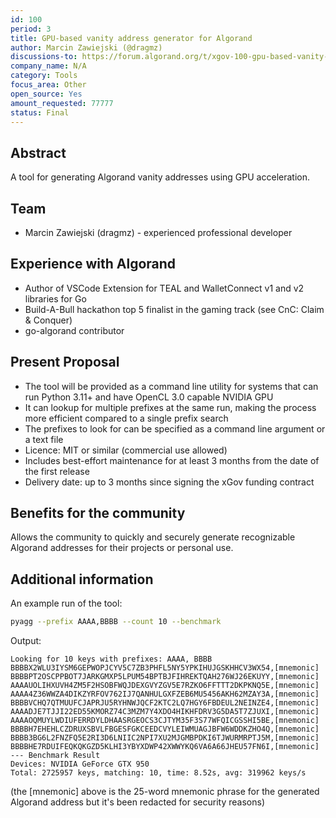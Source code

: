 ```yaml
---
id: 100
period: 3
title: GPU-based vanity address generator for Algorand
author: Marcin Zawiejski (@dragmz)
discussions-to: https://forum.algorand.org/t/xgov-100-gpu-based-vanity-address-generator-for-algorand/11067
company_name: N/A
category: Tools
focus_area: Other
open_source: Yes
amount_requested: 77777
status: Final
---
```


## Abstract
A tool for generating Algorand vanity addresses using GPU acceleration.

## Team
- Marcin Zawiejski (dragmz) - experienced professional developer

## Experience with Algorand
- Author of VSCode Extension for TEAL and WalletConnect v1 and v2 libraries for Go
- Build-A-Bull hackathon top 5 finalist in the gaming track (see CnC: Claim & Conquer)
- go-algorand contributor

## Present Proposal
- The tool will be provided as a command line utility for systems that can run Python 3.11+ and have OpenCL 3.0 capable NVIDIA GPU
- It can lookup for multiple prefixes at the same run, making the process more efficient compared to a single prefix search
- The prefixes to look for can be specified as a command line argument or a text file
- Licence: MIT or similar (commercial use allowed)
- Includes best-effort maintenance for at least 3 months from the date of the first release
- Delivery date: up to 3 months since signing the xGov funding contract

## Benefits for the community
Allows the community to quickly and securely generate recognizable Algorand addresses for their projects or personal use.

## Additional information
An example run of the tool:
```bash
pyagg --prefix AAAA,BBBB --count 10 --benchmark
```
Output:
```
Looking for 10 keys with prefixes: AAAA, BBBB
BBBBX2WLU3IYSM6GEPWOPJCYV5C7ZB3PHFL5NY5YPKIHUJGSKHHCV3WX54,[mnemonic]
BBBBPT2OSCPPBOT7JARKGMXP5LPUM54BPTBJFIHREKTQAH276WJ26EKUYY,[mnemonic]
AAAAUOLIHXUVH4ZM5F2HSOBFWQJDEXGVYZGV5E7RZKO6FFTTT2DKPKNQ5E,[mnemonic]
AAAA4Z36WWZA4DIKZYRFOV762IJ7QANHULGXFZEB6MU5456AKH62MZAY3A,[mnemonic]
BBBBVCHQ7QTMUUFCJAPRJU5RYHNWJQCF2KTC2LQ7HGY6FBDEUL2NEINZE4,[mnemonic]
AAAADJE7TJJI22ED55KMORZ74C3MZM7Y4XDO4HIKHFDRV3G5DA5T7ZJUXI,[mnemonic]
AAAAOQMUYLWDIUFERRDYLDHAASRGEOCS3CJTYM35F3S77WFQICGSSHI5BE,[mnemonic]
BBBBH7EHEHLCZDRUXSBVLFBGESFGKCEEDCVYLEIWMUAGJBFW6WDDKZHO4Q,[mnemonic]
BBBB3BG6L2FNZFQ5E2RI3D6LNIIC2NPI7XU2MJGMBPDKI6TJWURMRPTJ5M,[mnemonic]
BBBBHE7RDUIFEQKQKGZD5KLHI3YBYXDWP42XWWYKQ6VA6A66JHEU57FN6I,[mnemonic]
--- Benchmark Result
Devices: NVIDIA GeForce GTX 950
Total: 2725957 keys, matching: 10, time: 8.52s, avg: 319962 keys/s
```

(the [mnemonic] above is the 25-word mnemonic phrase for the generated Algorand address but it's been redacted for security reasons)
